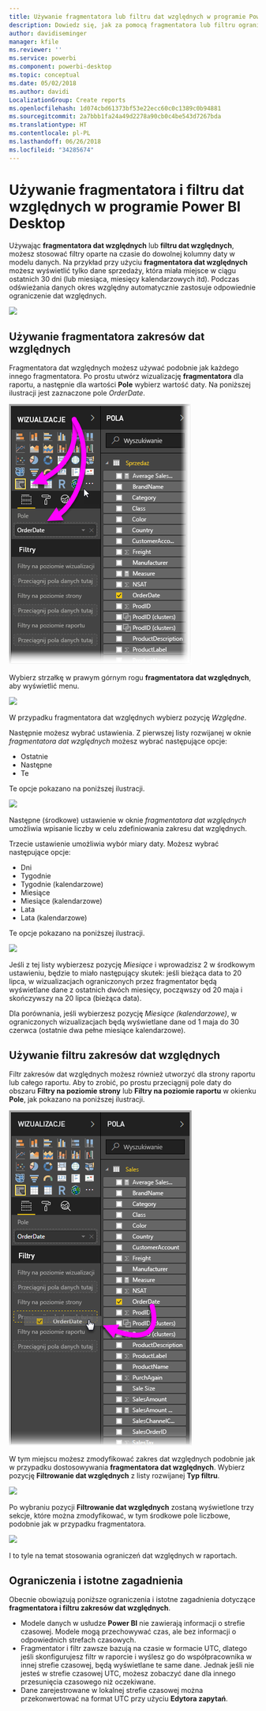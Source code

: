 ```yaml
---
title: Używanie fragmentatora lub filtru dat względnych w programie Power BI Desktop
description: Dowiedz się, jak za pomocą fragmentatora lub filtru ograniczać zakresy dat względnych w programie Power BI Desktop
author: davidiseminger
manager: kfile
ms.reviewer: ''
ms.service: powerbi
ms.component: powerbi-desktop
ms.topic: conceptual
ms.date: 05/02/2018
ms.author: davidi
LocalizationGroup: Create reports
ms.openlocfilehash: 1d074cbd61373bf53e22ecc60c0c1389c0b94881
ms.sourcegitcommit: 2a7bbb1fa24a49d2278a90cb0c4be543d7267bda
ms.translationtype: HT
ms.contentlocale: pl-PL
ms.lasthandoff: 06/26/2018
ms.locfileid: "34285674"
---
```

# <a name="use-a-relative-date-slicer-and-filter-in-power-bi-desktop"></a>Używanie fragmentatora i filtru dat względnych w programie Power BI Desktop
Używając **fragmentatora dat względnych** lub **filtru dat względnych**, możesz stosować filtry oparte na czasie do dowolnej kolumny daty w modelu danych. Na przykład przy użyciu **fragmentatora dat względnych** możesz wyświetlić tylko dane sprzedaży, która miała miejsce w ciągu ostatnich 30 dni (lub miesiąca, miesięcy kalendarzowych itd). Podczas odświeżania danych okres względny automatycznie zastosuje odpowiednie ograniczenie dat względnych.

![](media/desktop-slicer-filter-date-range/relative-date-range-slicer-filter_01.png)

## <a name="using-the-relative-date-range-slicer"></a>Używanie fragmentatora zakresów dat względnych
Fragmentatora dat względnych możesz używać podobnie jak każdego innego fragmentatora. Po prostu utwórz wizualizację **fragmentatora** dla raportu, a następnie dla wartości **Pole** wybierz wartość daty. Na poniższej ilustracji jest zaznaczone pole *OrderDate*.

![](media/desktop-slicer-filter-date-range/relative-date-range-slicer-filter_02.png)

Wybierz strzałkę w prawym górnym rogu **fragmentatora dat względnych**, aby wyświetlić menu.

![](media/desktop-slicer-filter-date-range/relative-date-range-slicer-filter_03.png)

W przypadku fragmentatora dat względnych wybierz pozycję *Względne*.

Następnie możesz wybrać ustawienia. Z pierwszej listy rozwijanej w oknie *fragmentatora dat względnych* możesz wybrać następujące opcje:

* Ostatnie
* Następne
* Te

Te opcje pokazano na poniższej ilustracji.

![](media/desktop-slicer-filter-date-range/relative-date-range-slicer-filter_04.png)

Następne (środkowe) ustawienie w oknie *fragmentatora dat względnych* umożliwia wpisanie liczby w celu zdefiniowania zakresu dat względnych.

Trzecie ustawienie umożliwia wybór miary daty. Możesz wybrać następujące opcje:

* Dni
* Tygodnie
* Tygodnie (kalendarzowe)
* Miesiące
* Miesiące (kalendarzowe)
* Lata
* Lata (kalendarzowe)

Te opcje pokazano na poniższej ilustracji.

![](media/desktop-slicer-filter-date-range/relative-date-range-slicer-filter_05.png)

Jeśli z tej listy wybierzesz pozycję *Miesiące* i wprowadzisz 2 w środkowym ustawieniu, będzie to miało następujący skutek: jeśli bieżąca data to 20 lipca, w wizualizacjach ograniczonych przez fragmentator będą wyświetlane dane z ostatnich dwóch miesięcy, począwszy od 20 maja i skończywszy na 20 lipca (bieżąca data).

Dla porównania, jeśli wybierzesz pozycję *Miesiące (kalendarzowe)*, w ograniczonych wizualizacjach będą wyświetlane dane od 1 maja do 30 czerwca (ostatnie dwa pełne miesiące kalendarzowe).

## <a name="using-the-relative-date-range-filter"></a>Używanie filtru zakresów dat względnych
Filtr zakresów dat względnych możesz również utworzyć dla strony raportu lub całego raportu. Aby to zrobić, po prostu przeciągnij pole daty do obszaru **Filtry na poziomie strony** lub **Filtry na poziomie raportu** w okienku **Pole**, jak pokazano na poniższej ilustracji.

![](media/desktop-slicer-filter-date-range/relative-date-range-slicer-filter_06.png)

W tym miejscu możesz zmodyfikować zakres dat względnych podobnie jak w przypadku dostosowywania **fragmentatora dat względnych**. Wybierz pozycję **Filtrowanie dat względnych** z listy rozwijanej **Typ filtru**.

![](media/desktop-slicer-filter-date-range/relative-date-range-slicer-filter_07.png)

Po wybraniu pozycji **Filtrowanie dat względnych** zostaną wyświetlone trzy sekcje, które można zmodyfikować, w tym środkowe pole liczbowe, podobnie jak w przypadku fragmentatora.

![](media/desktop-slicer-filter-date-range/relative-date-range-slicer-filter_08.png)

I to tyle na temat stosowania ograniczeń dat względnych w raportach.

## <a name="limitations-and-considerations"></a>Ograniczenia i istotne zagadnienia
Obecnie obowiązują poniższe ograniczenia i istotne zagadnienia dotyczące **fragmentatora i filtru zakresów dat względnych**.

* Modele danych w usłudze **Power BI** nie zawierają informacji o strefie czasowej. Modele mogą przechowywać czas, ale bez informacji o odpowiednich strefach czasowych.
* Fragmentator i filtr zawsze bazują na czasie w formacie UTC, dlatego jeśli skonfigurujesz filtr w raporcie i wyślesz go do współpracownika w innej strefie czasowej, będą wyświetlane te same dane. Jednak jeśli nie jesteś w strefie czasowej UTC, możesz zobaczyć dane dla innego przesunięcia czasowego niż oczekiwane.
* Dane zarejestrowane w lokalnej strefie czasowej można przekonwertować na format UTC przy użyciu **Edytora zapytań**.

